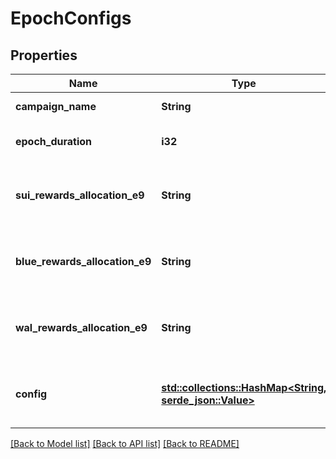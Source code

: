 # EpochConfigs

## Properties

Name | Type | Description | Notes
------------ | ------------- | ------------- | -------------
**campaign_name** | **String** | The name of the campaign. | 
**epoch_duration** | **i32** | Duration of the epoch in milliseconds. | 
**sui_rewards_allocation_e9** | **String** | Allocation of Sui token rewards in the epoch (e9 format). | 
**blue_rewards_allocation_e9** | **String** | Allocation of Blue token rewards in the epoch (e9 format). | 
**wal_rewards_allocation_e9** | **String** | Allocation of wal token rewards in the epoch (e9 format) | 
**config** | [**std::collections::HashMap<String, serde_json::Value>**](serde_json::Value.md) | Object to add custom configurations for campaigns. | 

[[Back to Model list]](../README.md#documentation-for-models) [[Back to API list]](../README.md#documentation-for-api-endpoints) [[Back to README]](../README.md)


